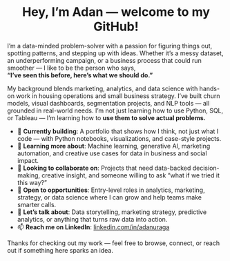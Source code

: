 <div align="center">

# Hey, I’m Adan — welcome to my GitHub!

</div>

I’m a data-minded problem-solver with a passion for figuring things out, spotting patterns, and stepping up with ideas. Whether it’s a messy dataset, an underperforming campaign, or a business process that could run smoother — I like to be the person who says,  
**“I’ve seen this before, here’s what we should do.”**

My background blends marketing, analytics, and data science with hands-on work in housing operations and small business strategy. I’ve built churn models, visual dashboards, segmentation projects, and NLP tools — all grounded in real-world needs. I’m not just learning how to use Python, SQL, or Tableau — I’m learning how to **use them to solve actual problems.**

- 🔭 **Currently building**: A portfolio that shows how I think, not just what I code — with Python notebooks, visualizations, and case-style projects.
- 🌱 **Learning more about**: Machine learning, generative AI, marketing automation, and creative use cases for data in business and social impact.
- 👯 **Looking to collaborate on**: Projects that need data-backed decision-making, creative insight, and someone willing to ask “what if we tried it this way?”
- 🤝 **Open to opportunities**: Entry-level roles in analytics, marketing, strategy, or data science where I can grow and help teams make smarter calls.
- 💬 **Let’s talk about**: Data storytelling, marketing strategy, predictive analytics, or anything that turns raw data into action.
- 📫 **Reach me on LinkedIn**: [linkedin.com/in/adanuraga](https://linkedin.com/in/adanuraga)

Thanks for checking out my work — feel free to browse, connect, or reach out if something here sparks an idea.